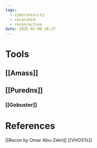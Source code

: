 ```yaml
---
tags:
  - cybersecurity
  - recon/mid
  - recon/active
date: 2025-01-08 16:27
---
```

# Tools
## [[Amass]]
## [[Puredns]]
### [[Gobuster]]


# References
[[Recon by Omar Abu-Zekri]]
[[VHOSTs]]